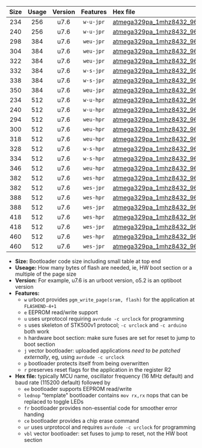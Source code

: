 |Size|Usage|Version|Features|Hex file|
|:-:|:-:|:-:|:-:|:--|
|234|256|u7.6|`w-u-jpr`|[atmega329pa_1mhz8432_9600bps_ur_vbl.hex](https://raw.githubusercontent.com/stefanrueger/urboot/main/atmega329pa_1mhz8432_9600bps_ur_vbl.hex)|
|240|256|u7.6|`w-u-jpr`|[atmega329pa_1mhz8432_9600bps_lednop_ur_vbl.hex](https://raw.githubusercontent.com/stefanrueger/urboot/main/atmega329pa_1mhz8432_9600bps_lednop_ur_vbl.hex)|
|298|384|u7.6|`weu-jpr`|[atmega329pa_1mhz8432_9600bps_ee_ur_vbl.hex](https://raw.githubusercontent.com/stefanrueger/urboot/main/atmega329pa_1mhz8432_9600bps_ee_ur_vbl.hex)|
|304|384|u7.6|`weu-jpr`|[atmega329pa_1mhz8432_9600bps_ee_lednop_ur_vbl.hex](https://raw.githubusercontent.com/stefanrueger/urboot/main/atmega329pa_1mhz8432_9600bps_ee_lednop_ur_vbl.hex)|
|322|384|u7.6|`weu-jpr`|[atmega329pa_1mhz8432_9600bps_ee_lednop_fr_ur_vbl.hex](https://raw.githubusercontent.com/stefanrueger/urboot/main/atmega329pa_1mhz8432_9600bps_ee_lednop_fr_ur_vbl.hex)|
|332|384|u7.6|`w-s-jpr`|[atmega329pa_1mhz8432_9600bps_vbl.hex](https://raw.githubusercontent.com/stefanrueger/urboot/main/atmega329pa_1mhz8432_9600bps_vbl.hex)|
|338|384|u7.6|`w-s-jpr`|[atmega329pa_1mhz8432_9600bps_lednop_vbl.hex](https://raw.githubusercontent.com/stefanrueger/urboot/main/atmega329pa_1mhz8432_9600bps_lednop_vbl.hex)|
|350|384|u7.6|`weu-jpr`|[atmega329pa_1mhz8432_9600bps_ee_lednop_fr_ce_ur_vbl.hex](https://raw.githubusercontent.com/stefanrueger/urboot/main/atmega329pa_1mhz8432_9600bps_ee_lednop_fr_ce_ur_vbl.hex)|
|234|512|u7.6|`w-u-hpr`|[atmega329pa_1mhz8432_9600bps_ur.hex](https://raw.githubusercontent.com/stefanrueger/urboot/main/atmega329pa_1mhz8432_9600bps_ur.hex)|
|240|512|u7.6|`w-u-hpr`|[atmega329pa_1mhz8432_9600bps_lednop_ur.hex](https://raw.githubusercontent.com/stefanrueger/urboot/main/atmega329pa_1mhz8432_9600bps_lednop_ur.hex)|
|294|512|u7.6|`weu-hpr`|[atmega329pa_1mhz8432_9600bps_ee_ur.hex](https://raw.githubusercontent.com/stefanrueger/urboot/main/atmega329pa_1mhz8432_9600bps_ee_ur.hex)|
|300|512|u7.6|`weu-hpr`|[atmega329pa_1mhz8432_9600bps_ee_lednop_ur.hex](https://raw.githubusercontent.com/stefanrueger/urboot/main/atmega329pa_1mhz8432_9600bps_ee_lednop_ur.hex)|
|318|512|u7.6|`weu-hpr`|[atmega329pa_1mhz8432_9600bps_ee_lednop_fr_ur.hex](https://raw.githubusercontent.com/stefanrueger/urboot/main/atmega329pa_1mhz8432_9600bps_ee_lednop_fr_ur.hex)|
|328|512|u7.6|`w-s-hpr`|[atmega329pa_1mhz8432_9600bps.hex](https://raw.githubusercontent.com/stefanrueger/urboot/main/atmega329pa_1mhz8432_9600bps.hex)|
|334|512|u7.6|`w-s-hpr`|[atmega329pa_1mhz8432_9600bps_lednop.hex](https://raw.githubusercontent.com/stefanrueger/urboot/main/atmega329pa_1mhz8432_9600bps_lednop.hex)|
|346|512|u7.6|`weu-hpr`|[atmega329pa_1mhz8432_9600bps_ee_lednop_fr_ce_ur.hex](https://raw.githubusercontent.com/stefanrueger/urboot/main/atmega329pa_1mhz8432_9600bps_ee_lednop_fr_ce_ur.hex)|
|382|512|u7.6|`wes-hpr`|[atmega329pa_1mhz8432_9600bps_ee.hex](https://raw.githubusercontent.com/stefanrueger/urboot/main/atmega329pa_1mhz8432_9600bps_ee.hex)|
|382|512|u7.6|`wes-jpr`|[atmega329pa_1mhz8432_9600bps_ee_vbl.hex](https://raw.githubusercontent.com/stefanrueger/urboot/main/atmega329pa_1mhz8432_9600bps_ee_vbl.hex)|
|388|512|u7.6|`wes-hpr`|[atmega329pa_1mhz8432_9600bps_ee_lednop.hex](https://raw.githubusercontent.com/stefanrueger/urboot/main/atmega329pa_1mhz8432_9600bps_ee_lednop.hex)|
|388|512|u7.6|`wes-jpr`|[atmega329pa_1mhz8432_9600bps_ee_lednop_vbl.hex](https://raw.githubusercontent.com/stefanrueger/urboot/main/atmega329pa_1mhz8432_9600bps_ee_lednop_vbl.hex)|
|418|512|u7.6|`wes-hpr`|[atmega329pa_1mhz8432_9600bps_ee_lednop_fr.hex](https://raw.githubusercontent.com/stefanrueger/urboot/main/atmega329pa_1mhz8432_9600bps_ee_lednop_fr.hex)|
|418|512|u7.6|`wes-jpr`|[atmega329pa_1mhz8432_9600bps_ee_lednop_fr_vbl.hex](https://raw.githubusercontent.com/stefanrueger/urboot/main/atmega329pa_1mhz8432_9600bps_ee_lednop_fr_vbl.hex)|
|460|512|u7.6|`wes-hpr`|[atmega329pa_1mhz8432_9600bps_ee_lednop_fr_ce.hex](https://raw.githubusercontent.com/stefanrueger/urboot/main/atmega329pa_1mhz8432_9600bps_ee_lednop_fr_ce.hex)|
|460|512|u7.6|`wes-jpr`|[atmega329pa_1mhz8432_9600bps_ee_lednop_fr_ce_vbl.hex](https://raw.githubusercontent.com/stefanrueger/urboot/main/atmega329pa_1mhz8432_9600bps_ee_lednop_fr_ce_vbl.hex)|

- **Size:** Bootloader code size including small table at top end
- **Useage:** How many bytes of flash are needed, ie, HW boot section or a multiple of the page size
- **Version:** For example, u7.6 is an urboot version, o5.2 is an optiboot version
- **Features:**
  + `w` urboot provides `pgm_write_page(sram, flash)` for the application at `FLASHEND-4+1`
  + `e` EEPROM read/write support
  + `u` uses urprotocol requiring `avrdude -c urclock` for programming
  + `s` uses skeleton of STK500v1 protocol; `-c urclock` and `-c arduino` both work
  + `h` hardware boot section: make sure fuses are set for reset to jump to boot section
  + `j` vector bootloader: uploaded applications *need to be patched externally*, eg, using `avrdude -c urclock`
  + `p` bootloader protects itself from being overwritten
  + `r` preserves reset flags for the application in the register R2
- **Hex file:** typically MCU name, oscillator frequency (16 MHz default) and baud rate (115200 default) followed by
  + `ee` bootloader supports EEPROM read/write
  + `lednop` "template" bootloader contains `mov rx,rx` nops that can be replaced to toggle LEDs
  + `fr` bootloader provides non-essential code for smoother error handing
  + `ce` bootloader provides a chip erase command
  + `ur` uses urprotocol and requires `avrdude -c urclock` for programming
  + `vbl` vector bootloader: set fuses to jump to reset, not the HW boot section
